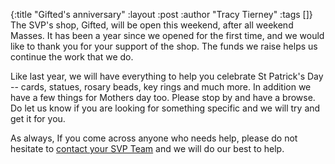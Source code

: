 {:title "Gifted's anniversary"
 :layout :post
 :author "Tracy Tierney"
 :tags []}
The SVP's shop, Gifted, will be open this weekend, after all weekend Masses. It has been a year since we opened for the first time, and we would like to thank you for your support of the shop. The funds we raise helps us continue the work that we do.

Like last year, we will have everything to help you celebrate St Patrick's Day -- cards, statues, rosary beads, key rings and much more. In addition we have a few things for Mothers day too. Please stop by and have a browse. Do let us know if you are looking for something specific and we will try and get it for you.

As always, If you come across anyone who needs help, please do not hesitate to [contact your SVP Team](../../pages-output/contact/) and we will do our best to help.
